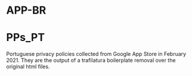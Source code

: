 # APP-BR

# PPs_PT
Portuguese privacy policies collected from Google App Store in February 2021. They are the output of a trafilatura boilerplate removal over the original html files.
